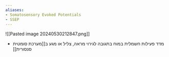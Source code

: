 ```yaml
---
aliases:
- Somatosensory Evoked Potentials
- SSEP
---
```


![[Pasted image 20240530212847.png]]
- מדד פעילות חשמלית במוח בתגובה לגירוי מראה, צליל או מגע ב[[מערכת סומטית סנסורית]]
